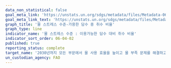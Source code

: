 ```yaml
---
data_non_statistical: false
goal_meta_link: 'https://unstats.un.org/sdgs/metadata/files/Metadata-06-04-02.pdf'
goal_meta_link_text: 'https://unstats.un.org/sdgs/metadata/files/Metadata-06-04-02.pdf'
graph_title: '물 스트레스 수준-가용한 담수 중 취수 비율'
graph_type: line
indicator_name: '물 스트레스 수준 : 이용가능한 담수 대비 취수 비율'
indicator_sort_order: 06-04-02
published: true
reporting_status: complete
target_name: '2030년까지 모든 부문에서 물 사용 효율을 높이고 물 부족 문제를 해결하고 물 부족으로 고통 받는 인구 수를 상당한 수준으로 감소시키기 위해 지속가능한 담수의 취수와 공급을 보장'
un_custodian_agency: FAO
---
```


